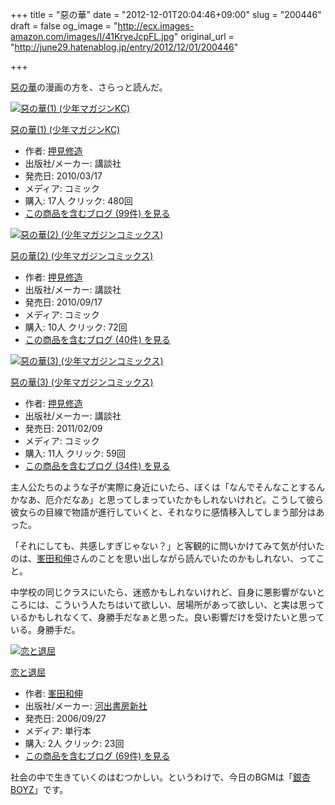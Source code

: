 +++
title = "惡の華"
date = "2012-12-01T20:04:46+09:00"
slug = "200446"
draft = false
og_image = "http://ecx.images-amazon.com/images/I/41KryeJcpFL.jpg"
original_url = "http://june29.hatenablog.jp/entry/2012/12/01/200446"

+++

<p><a class="keyword" href="http://d.hatena.ne.jp/keyword/%D8%A8%A4%CE%B2%DA">惡の華</a>の漫画の方を、さらっと読んだ。</p>
<p></p>
<div class="hatena-asin-detail">
<a href="http://www.amazon.co.jp/exec/obidos/ASIN/4063842770/cameralady-22/"><img src="http://ecx.images-amazon.com/images/I/41KryeJcpFL._SL160_.jpg" class="hatena-asin-detail-image" alt="惡の華(1) (少年マガジンKC)" title="惡の華(1) (少年マガジンKC)"></a><div class="hatena-asin-detail-info">
<p class="hatena-asin-detail-title"><a href="http://www.amazon.co.jp/exec/obidos/ASIN/4063842770/cameralady-22/">惡の華(1) (少年マガジンKC)</a></p>
<ul>
<li>
<span class="hatena-asin-detail-label">作者:</span> <a class="keyword" href="http://d.hatena.ne.jp/keyword/%B2%A1%B8%AB%BD%A4%C2%A4">押見修造</a>
</li>
<li>
<span class="hatena-asin-detail-label">出版社/メーカー:</span> 講談社</li>
<li>
<span class="hatena-asin-detail-label">発売日:</span> 2010/03/17</li>
<li>
<span class="hatena-asin-detail-label">メディア:</span> コミック</li>
<li>
<span class="hatena-asin-detail-label">購入</span>: 17人 <span class="hatena-asin-detail-label">クリック</span>: 480回</li>
<li><a href="http://d.hatena.ne.jp/asin/4063842770/cameralady-22" target="_blank">この商品を含むブログ (99件) を見る</a></li>
</ul>
</div>
<div class="hatena-asin-detail-foot"></div>
</div>
<p></p>
<div class="hatena-asin-detail">
<a href="http://www.amazon.co.jp/exec/obidos/ASIN/406384370X/cameralady-22/"><img src="http://ecx.images-amazon.com/images/I/51%2B8jIec4tL._SL160_.jpg" class="hatena-asin-detail-image" alt="惡の華(2) (少年マガジンコミックス)" title="惡の華(2) (少年マガジンコミックス)"></a><div class="hatena-asin-detail-info">
<p class="hatena-asin-detail-title"><a href="http://www.amazon.co.jp/exec/obidos/ASIN/406384370X/cameralady-22/">惡の華(2) (少年マガジンコミックス)</a></p>
<ul>
<li>
<span class="hatena-asin-detail-label">作者:</span> <a class="keyword" href="http://d.hatena.ne.jp/keyword/%B2%A1%B8%AB%BD%A4%C2%A4">押見修造</a>
</li>
<li>
<span class="hatena-asin-detail-label">出版社/メーカー:</span> 講談社</li>
<li>
<span class="hatena-asin-detail-label">発売日:</span> 2010/09/17</li>
<li>
<span class="hatena-asin-detail-label">メディア:</span> コミック</li>
<li>
<span class="hatena-asin-detail-label">購入</span>: 10人 <span class="hatena-asin-detail-label">クリック</span>: 72回</li>
<li><a href="http://d.hatena.ne.jp/asin/406384370X/cameralady-22" target="_blank">この商品を含むブログ (40件) を見る</a></li>
</ul>
</div>
<div class="hatena-asin-detail-foot"></div>
</div>
<p></p>
<div class="hatena-asin-detail">
<a href="http://www.amazon.co.jp/exec/obidos/ASIN/4063844366/cameralady-22/"><img src="http://ecx.images-amazon.com/images/I/51eUMABxKWL._SL160_.jpg" class="hatena-asin-detail-image" alt="惡の華(3) (少年マガジンコミックス)" title="惡の華(3) (少年マガジンコミックス)"></a><div class="hatena-asin-detail-info">
<p class="hatena-asin-detail-title"><a href="http://www.amazon.co.jp/exec/obidos/ASIN/4063844366/cameralady-22/">惡の華(3) (少年マガジンコミックス)</a></p>
<ul>
<li>
<span class="hatena-asin-detail-label">作者:</span> <a class="keyword" href="http://d.hatena.ne.jp/keyword/%B2%A1%B8%AB%BD%A4%C2%A4">押見修造</a>
</li>
<li>
<span class="hatena-asin-detail-label">出版社/メーカー:</span> 講談社</li>
<li>
<span class="hatena-asin-detail-label">発売日:</span> 2011/02/09</li>
<li>
<span class="hatena-asin-detail-label">メディア:</span> コミック</li>
<li>
<span class="hatena-asin-detail-label">購入</span>: 11人 <span class="hatena-asin-detail-label">クリック</span>: 59回</li>
<li><a href="http://d.hatena.ne.jp/asin/4063844366/cameralady-22" target="_blank">この商品を含むブログ (34件) を見る</a></li>
</ul>
</div>
<div class="hatena-asin-detail-foot"></div>
</div>
<p>主人公たちのような子が実際に身近にいたら、ぼくは「なんでそんなことするんかなあ、厄介だなあ」と思ってしまっていたかもしれないけれど。こうして彼ら彼女らの目線で物語が進行していくと、それなりに感情移入してしまう部分はあった。</p>
<p>「それにしても、共感しすぎじゃない？」と客観的に問いかけてみて気が付いたのは、<a class="keyword" href="http://d.hatena.ne.jp/keyword/%CA%F7%C5%C4%CF%C2%BF%AD">峯田和伸</a>さんのことを思い出しながら読んでいたのかもしれない、ってこと。</p>
<p>中学校の同じクラスにいたら、迷惑かもしれないけれど、自身に悪影響がないところには、こういう人たちはいて欲しい、居場所があって欲しい、と実は思っているかもしれなくて、身勝手だなぁと思った。良い影響だけを受けたいと思っている。身勝手だ。</p>
<p></p>
<div class="hatena-asin-detail">
<a href="http://www.amazon.co.jp/exec/obidos/ASIN/4309017827/cameralady-22/"><img src="http://ecx.images-amazon.com/images/I/41ZDWPV1BJL._SL160_.jpg" class="hatena-asin-detail-image" alt="恋と退屈" title="恋と退屈"></a><div class="hatena-asin-detail-info">
<p class="hatena-asin-detail-title"><a href="http://www.amazon.co.jp/exec/obidos/ASIN/4309017827/cameralady-22/">恋と退屈</a></p>
<ul>
<li>
<span class="hatena-asin-detail-label">作者:</span> <a class="keyword" href="http://d.hatena.ne.jp/keyword/%CA%F7%C5%C4%CF%C2%BF%AD">峯田和伸</a>
</li>
<li>
<span class="hatena-asin-detail-label">出版社/メーカー:</span> <a class="keyword" href="http://d.hatena.ne.jp/keyword/%B2%CF%BD%D0%BD%F1%CB%BC%BF%B7%BC%D2">河出書房新社</a>
</li>
<li>
<span class="hatena-asin-detail-label">発売日:</span> 2006/09/27</li>
<li>
<span class="hatena-asin-detail-label">メディア:</span> 単行本</li>
<li>
<span class="hatena-asin-detail-label">購入</span>: 2人 <span class="hatena-asin-detail-label">クリック</span>: 23回</li>
<li><a href="http://d.hatena.ne.jp/asin/4309017827/cameralady-22" target="_blank">この商品を含むブログ (69件) を見る</a></li>
</ul>
</div>
<div class="hatena-asin-detail-foot"></div>
</div>
<p>社会の中で生きていくのはむつかしい。というわけで、今日のBGMは「<a class="keyword" href="http://d.hatena.ne.jp/keyword/%B6%E4%B0%C9BOYZ">銀杏BOYZ</a>」です。</p>
